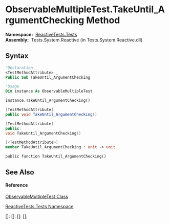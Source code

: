 # ObservableMultipleTest.TakeUntil\_ArgumentChecking Method

**Namespace:**  [ReactiveTests.Tests](ReactiveTests.Tests\ReactiveTests.Tests.md)  
**Assembly:**  Tests.System.Reactive (in Tests.System.Reactive.dll)

## Syntax

```vb
'Declaration
<TestMethodAttribute> _
Public Sub TakeUntil_ArgumentChecking
```

```vb
'Usage
Dim instance As ObservableMultipleTest

instance.TakeUntil_ArgumentChecking()
```

```csharp
[TestMethodAttribute]
public void TakeUntil_ArgumentChecking()
```

```c++
[TestMethodAttribute]
public:
void TakeUntil_ArgumentChecking()
```

```fsharp
[<TestMethodAttribute>]
member TakeUntil_ArgumentChecking : unit -> unit 
```

```jscript
public function TakeUntil_ArgumentChecking()
```

## See Also

#### Reference

[ObservableMultipleTest Class](ObservableMultipleTest\ObservableMultipleTest.md)

[ReactiveTests.Tests Namespace](ReactiveTests.Tests\ReactiveTests.Tests.md)

[]: 
[]: 
[]: 
[]: 